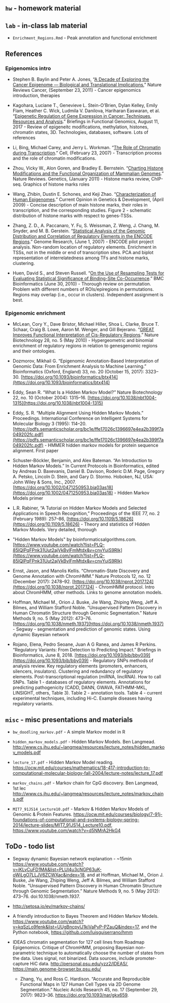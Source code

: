 ## `hw` - homework material

## `lab` - in-class lab material

- `Enrichment_Regions.Rmd` - Peak annotation and functional enrichment

## References

### Epigenomics intro

- Stephen B. Baylin and Peter A. Jones, “[A Decade of Exploring the Cancer Epigenome — Biological and Translational Implications](https://doi.org/10.1038/nrc3130),” Nature Reviews Cancer, (September 23, 2011) - Cancer epigenomics introduction, therapies

- Kagohara, Luciane T., Genevieve L. Stein-O’Brien, Dylan Kelley, Emily Flam, Heather C. Wick, Ludmila V. Danilova, Hariharan Easwaran, et al. “[Epigenetic Regulation of Gene Expression in Cancer: Techniques, Resources and Analysis](https://doi.org/10.1093/bfgp/elx018).” Briefings in Functional Genomics, August 11, 2017 - Review of epigeneitc modifications, methylation, histones, chromatin states, 3D. Technologies, databases, software. Lots of references

- Li, Bing, Michael Carey, and Jerry L. Workman. “[The Role of Chromatin during Transcription](http://www.cell.com/abstract/S0092-8674(07)00109-2).” Cell, (February 23, 2007) - Transcription process and the role of chromatin modifications. 

- Zhou, Vicky W., Alon Goren, and Bradley E. Bernstein. “[Charting Histone Modifications and the Functional Organization of Mammalian Genomes](https://www.nature.com/articles/nrg2905).” Nature Reviews. Genetics, (January 2011) - Histone marks review, ChIP-seq. Graphics of histone marks roles

- Wang, Zhibin, Dustin E. Schones, and Keji Zhao. “[Characterization of Human Epigenomes](https://doi.org/10.1016/j.gde.2009.02.001).” Current Opinion in Genetics & Development, (April 2009) - Concise description of main histone marks, their roles in transcription, and the corresponding studies. Figure 2 - schematic distribution of histone marks with respect to genes-TSSs.

- Zhang, Z. D., A. Paccanaro, Y. Fu, S. Weissman, Z. Weng, J. Chang, M. Snyder, and M. B. Gerstein. “[Statistical Analysis of the Genomic Distribution and Correlation of Regulatory Elements in the ENCODE Regions](https://doi.org/10.1101/gr.5573107).” Genome Research, (June 1, 2007) - ENCODE pilot project analysis. Non-random location of regulatory elements. Enrichment in TSSs, not in the middle or end of transcription sites. PCA and biplot representation of interrelatedness among TFs and histone marks, clustering.

- Huen, David S., and Steven Russell. “[On the Use of Resampling Tests for Evaluating Statistical Significance of Binding-Site Co-Occurrence](https://bmcbioinformatics.biomedcentral.com/articles/10.1186/1471-2105-11-359).” BMC Bioinformatics (June 30, 2010) - Thorough review on permutation. Problem with different numbers of ROIs/epiregions in permutations. Regions may overlap (i.e., occur in clusters). Independent assignment is best.

### Epigenomic enrichment

- McLean, Cory Y., Dave Bristor, Michael Hiller, Shoa L. Clarke, Bruce T. Schaar, Craig B. Lowe, Aaron M. Wenger, and Gill Bejerano. “[GREAT Improves Functional Interpretation of Cis-Regulatory Regions](https://doi.org/10.1038/nbt.1630).” Nature Biotechnology 28, no. 5 (May 2010) - Hypergeometric and binomial enrichment of regulatory regions in relation to genesgenomic regions and their ontologies.


- Dozmorov, Mikhail G. “Epigenomic Annotation-Based Interpretation of Genomic Data: From Enrichment Analysis to Machine Learning.” Bioinformatics (Oxford, England) 33, no. 20 (October 15, 2017): 3323–30. [https://doi.org/10.1093/bioinformatics/btx414](https://doi.org/10.1093/bioinformatics/btx414)

- Eddy, Sean R. “What Is a Hidden Markov Model?” Nature Biotechnology 22, no. 10 (October 2004): 1315–16. [https://doi.org/10.1038/nbt1004-1315](https://doi.org/10.1038/nbt1004-1315)

- Eddy, S. R. “Multiple Alignment Using Hidden Markov Models.” Proceedings. International Conference on Intelligent Systems for Molecular Biology 3 (1995): 114–20. [https://pdfs.semanticscholar.org/bc1e/ffe17026c1396697e4ea2b399f7a049202fc.pdf](https://pdfs.semanticscholar.org/bc1e/ffe17026c1396697e4ea2b399f7a049202fc.pdf) - HMMER hidden markov models for protein sequence alignment. First paper

- Schuster-Böckler, Benjamin, and Alex Bateman. “An Introduction to Hidden Markov Models.” In Current Protocols in Bioinformatics, edited by Andreas D. Baxevanis, Daniel B. Davison, Roderic D.M. Page, Gregory A. Petsko, Lincoln D. Stein, and Gary D. Stormo. Hoboken, NJ, USA: John Wiley & Sons, Inc., 2007. [https://doi.org/10.1002/0471250953.bia03as18](https://doi.org/10.1002/0471250953.bia03as18) - Hidden Markov Models primer

- L.R. Rabiner, “A Tutorial on Hidden Markov Models and Selected Applications in Speech Recognition,” Proceedings of the IEEE 77, no. 2 (February 1989): 257–86, [https://doi.org/10.1109/5.18626](https://doi.org/10.1109/5.18626) - Theory and statistics of Hidden Markov Models. Very detailed, thorough

- "Hidden Markov Models" by bioinformaticsalgorithms.com. [https://www.youtube.com/watch?list=PLQ-85lQlPqFPnk31Uut2ajVkBvlFmMtdx&v=cnvYujS9Rlk](https://www.youtube.com/watch?list=PLQ-85lQlPqFPnk31Uut2ajVkBvlFmMtdx&v=cnvYujS9Rlk)

- Ernst, Jason, and Manolis Kellis. “Chromatin-State Discovery and Genome Annotation with ChromHMM.” Nature Protocols 12, no. 12 (December 2017): 2478–92. [https://doi.org/10.1038/nprot.2017.124](https://doi.org/10.1038/nprot.2017.124) - ChromHMM protocol. Intro about ChromHMM, other methods. Links to genome annotation models.

- Hoffman, Michael M., Orion J. Buske, Jie Wang, Zhiping Weng, Jeff A. Bilmes, and William Stafford Noble. “Unsupervised Pattern Discovery in Human Chromatin Structure through Genomic Segmentation.” Nature Methods 9, no. 5 (May 2012): 473–76. [https://doi.org/10.1038/nmeth.1937](https://doi.org/10.1038/nmeth.1937) - Segway - segmentation and prediction of genomic states. Using dynamic Bayesian network

- Rojano, Elena, Pedro Seoane, Juan A G Ranea, and James R Perkins. “Regulatory Variants: From Detection to Predicting Impact.” Briefings in Bioinformatics, June 8, 2018. [https://doi.org/10.1093/bib/bby039](https://doi.org/10.1093/bib/bby039) - Regulatory SNPs methods of analysis review. Key regulatory elements (promoters, enhancers, silencers, insulators). Clustering and redundancy of regulatory elements. Post-transcriptional regulation (miRNA, lincRNA). How to call SNPs. Table 1 - databases of regulatory elements. Annotations for predicting pathogenicity (CADD, DANN, GWAVA, FATHMM-MKL, LINSIGHT, others, Table 3). Table 2 - annotation tools. Table 4 - current experimental techniques, including Hi-C. Example diseases having regulatory variants.


## `misc` - misc presentations and materials

- `bw_doodling_markov.pdf` - A simple Markov model in R

- `hidden_markov_models.pdf` - Hidden Markov Models. Ben Langmead. http://www.cs.jhu.edu/~langmea/resources/lecture_notes/hidden_markov_models.pdf

- `lecture_17.pdf` - Hidden Markov Model reading. https://ocw.mit.edu/courses/mathematics/18-417-introduction-to-computational-molecular-biology-fall-2004/lecture-notes/lecture_17.pdf

- `markov_chains.pdf` - Markov chain for CpG discovery. Ben Langmead, 1st lec http://www.cs.jhu.edu/~langmea/resources/lecture_notes/markov_chains.pdf

- `MIT7_91JS14_Lecture10.pdf` - Markov & Hidden Markov Models of Genomic & Protein Features. https://ocw.mit.edu/courses/biology/7-91j-foundations-of-computational-and-systems-biology-spring-2014/lecture-slides/MIT7_91JS14_Lecture10.pdf, https://www.youtube.com/watch?v=d5NMrA2HkG4

## ToDo - todo list

- Segway dynamic Bayesian network explanation - ~15min https://www.youtube.com/watch?v=iKLvCuFD1MA&list=PLUl4u3cNGP63uK-oWiLgO7LLJV6ZCWXac&index=18, and at Hoffman, Michael M., Orion J. Buske, Jie Wang, Zhiping Weng, Jeff A. Bilmes, and William Stafford Noble. “Unsupervised Pattern Discovery in Human Chromatin Structure through Genomic Segmentation.” Nature Methods 9, no. 5 (May 2012): 473–76. doi:10.1038/nmeth.1937.


- http://setosa.io/ev/markov-chains/

- A friendly introduction to Bayes Theorem and Hidden Markov Models. https://www.youtube.com/watch?v=kqSzLo9fenk&list=UUgBncpylJ1kiVaPyP-PZauQ&index=17, and the Python notebook, https://github.com/luisguiserrano/hmm

- IDEAS chromatin segmentation for 127 cell lines from Roadmap Epigenomics. Critique of ChromHMM, proposing Bayesian non-parametric technique to automatically choose the number of states from the data. Uses signal, not binarized. Data sources, include promoter-capture HiC data. http://personal.psu.edu/yzz2/IDEAS/, https://main.genome-browser.bx.psu.edu/
    - Zhang, Yu, and Ross C. Hardison. “Accurate and Reproducible Functional Maps in 127 Human Cell Types via 2D Genome Segmentation.” Nucleic Acids Research 45, no. 17 (September 29, 2017): 9823–36. https://doi.org/10.1093/nar/gkx659.

